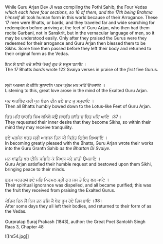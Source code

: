 While Guru Arjan Dev Ji was compiling the Pothi Sahib, the Four Vedas *which each have four sections, so 16 of them, and the 17th being Brahma himself* all took human form in this world because of their Arrogance. These 17 men were Bhatts, or bards, and they traveled far and wide searching for redemption before arriving at the feet of Guru Arjan, who then had them recite Gurbani, not in Sanskrit, but in the vernacular language of men, so it may be understood easily. Only after they praised the Gurus were they redeemed for their arrogance and Guru Arjan then blessed them to be Sikhs. Some time then passed before they left their body and returned to their original form as the Vedas. ⁣  
⁣  
ਇਕ ਸੌ ਬਾਈ ਰਚੇ ਸਵੈਯੇ ਪੰਚਹੁਂ ਗੁਰ ਕੋ ਸਜੁਸ ਬਨਾਇ ।⁣  
The *17* Bhatts *bards* wrote 122 Svaiya verses in praise of the *first* five Gurus. ⁣  
⁣  
ਸ੍ਰੀ ਅਰਜਨ ਕੋ ਕੀਨਿ ਸੁਨਾਵਨਿ ਪਰਮ ਪ੍ਰੇਮ ਮਨ ਮਹਿਂ ਉਪਜਾਇ । ⁣  
Listening to this, great love arose in the mind of the Exalted Guru Arjan.⁣  
⁣  
ਪਦ ਅਰਬਿੰਦ ਕਰੀ ਪੁਨ ਬੰਦਨ ਦੀਨ ਭਏ ਭਾਟ ਜੁ ਸਮੁਦਾਇ । ⁣  
Then all Bhatts humbly bowed down to the Lotus-like Feet of Guru Arjan.⁣  
⁣  
ਚਿਤ ਮਹਿਂ ਚਾਹਤਿ ਸਿਖ ਬਨਿਬੇ ਕਉ ਜਾਚਤਿ ਸ਼ਾਂਤਿ ਸੁ ਚਿਤ ਮਹਿਂ ਆਇ ।37।⁣  
They requested their inner desire that they become Sikhs, so within their mind they may receive tranquility. ⁣  
⁣  
ਭਏ ਪ੍ਰਸੰਨ ਬਹੁਤ ਸ੍ਰੀ ਅਰਜਨ ਤਿਨ ਕੀ ਕ੍ਰਿੱਤ ਗ੍ਰਿੰਥ ਲਿਖਵਾਇ । ⁣  
In becoming greatly pleased with the Bhatts, Guru Arjan wrote their works into the Guru Granth Sahib *as the Bhattan Di Svaiye*. ⁣  
⁣  
ਮਨ ਬਾਂਛਤਿ ਬਰ ਦੀਨਿ ਸਭਿਨਿ ਕੋ ਸਿੱਖ੍ਯ ਕਰੇ ਸ਼ਾਂਤੀ ਉਪਜਾਇ । ⁣  
Guru Arjan satisfied their humble request and bestowed upon them Sikhi, bringing peace to their minds. ⁣  
⁣  
ਭ੍ਰਮ ਪਰਹਰ੍ਯੋ ਭਏ ਸਭਿ ਨਿਰਮਲ ਸ੍ਰੀ ਗੁਰ ਜਸ ਤੇ ਇਹੁ ਫਲ ਪਾਇ । ⁣  
Their spiritual ignorance was dispelled, and all became purified; this was the fruit they received from praising the Exalted Gurus. ⁣  
⁣  
ਕੇਤਿਕ ਦਿਨ ਮੈਂ ਨਿਜ ਤਨ ਤਜਿ ਕੈ ਬੇਦ ਰੂਪ ਹੋਏ ਤਿਸ ਭਾਇ ।38।⁣  
After some days they all left their bodies, and returned to their form of as the Vedas. ⁣  
⁣  
Gurpratap Suraj Prakash (1843), author: the Great Poet Santokh Singh⁣  
Raas 3, Chapter 48

![[m54.jpg]]